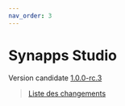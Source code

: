 ```yaml
---
nav_order: 3
---
```


# Synapps Studio 

Version candidate [1.0.0-rc.3](https://github.com/witsa/synapps/releases/download/1.0.0-rc.3/synapps-studio-setup.zip)
> [Liste des changements](https://github.com/witsa/synapps/releases/tag/1.0.0-rc.3)
